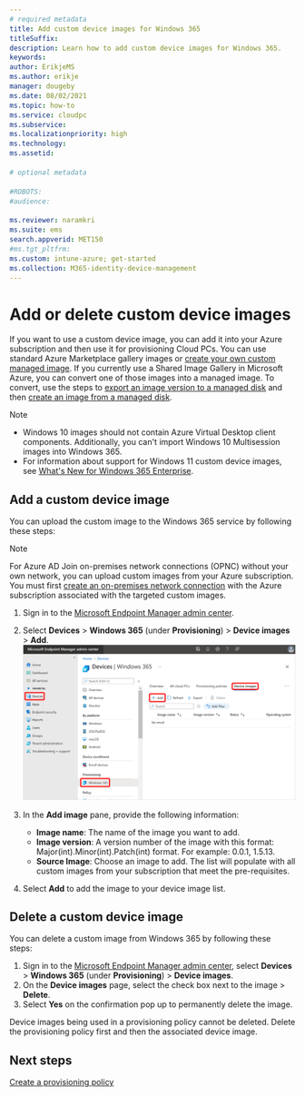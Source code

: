 ```yaml
---
# required metadata
title: Add custom device images for Windows 365
titleSuffix:
description: Learn how to add custom device images for Windows 365.
keywords:
author: ErikjeMS  
ms.author: erikje
manager: dougeby
ms.date: 08/02/2021
ms.topic: how-to
ms.service: cloudpc
ms.subservice:
ms.localizationpriority: high
ms.technology:
ms.assetid: 

# optional metadata

#ROBOTS:
#audience:

ms.reviewer: naramkri
ms.suite: ems
search.appverid: MET150
#ms.tgt_pltfrm:
ms.custom: intune-azure; get-started
ms.collection: M365-identity-device-management
---
```


# Add or delete custom device images

If you want to use a custom device image, you can add it into your Azure subscription and then use it for provisioning Cloud PCs. You can use standard Azure Marketplace gallery images or [create your own custom managed image](/azure/virtual-machines/windows/capture-image-resource). If you currently use a Shared Image Gallery in Microsoft Azure, you can convert one of those images into a managed image. To convert, use the steps to [export an image version to a managed disk](/azure/virtual-machines/managed-disk-from-image-version) and then [create an image from a managed disk](/azure/virtual-machines/windows/capture-image-resource#create-an-image-from-a-snapshot-using-powershell).

> [!NOTE]
>
> - Windows 10 images should not contain Azure Virtual Desktop client components. Additionally, you can't import Windows 10 Multisession images into Windows 365.
> - For information about support for Windows 11 custom device images, see [What's New for Windows 365 Enterprise](whats-new.md#support-for-windows-11).

## Add a custom device image

You can upload the custom image to the Windows 365 service by following these steps:

> [!NOTE]
> For Azure AD Join on-premises network connections (OPNC) without your own network, you can upload custom images from your Azure subscription. You must first [create an on-premises network connection](create-on-premises-network-connection.md) with the Azure subscription associated with the targeted custom images.

1. Sign in to the [Microsoft Endpoint Manager admin center](https://go.microsoft.com/fwlink/?linkid=2109431).

2. Select **Devices** > **Windows 365** (under **Provisioning**) > **Device images** > **Add**.
![Screenshot of add device image](./media/add-device-images/add-device-image.png)

3. In the **Add image** pane, provide the following information:
    - **Image name**: The name of the image you want to add.
    - **Image version**: A version number of the image with this format: Major(int).Minor(int).Patch(int) format. For example: 0.0.1, 1.5.13.
    - **Source Image**: Choose an image to add. The list will populate with all custom images from your subscription that meet the pre-requisites.

3. Select **Add** to add the image to your device image list.

## Delete a custom device image

You can delete a custom image from Windows 365 by following these steps:

1. Sign in to the [Microsoft Endpoint Manager admin center](https://go.microsoft.com/fwlink/?linkid=2109431), select **Devices** > **Windows 365** (under **Provisioning**) > **Device images**.
2. On the **Device images** page, select the check box next to the image > **Delete**.
3. Select **Yes** on the confirmation pop up to permanently delete the image.

Device images being used in a provisioning policy cannot be deleted. Delete the provisioning policy first and then the associated device image.

<!-- ########################## -->
## Next steps

[Create a provisioning policy](create-provisioning-policy.md)
